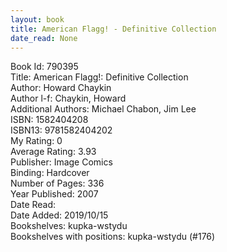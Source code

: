 ```yaml
---
layout: book
title: American Flagg! - Definitive Collection
date_read: None
---
```


Book Id: 790395<br />
Title: American Flagg!: Definitive Collection<br />
Author: Howard Chaykin<br />
Author l-f: Chaykin, Howard<br />
Additional Authors: Michael Chabon, Jim Lee<br />
ISBN: 1582404208<br />
ISBN13: 9781582404202<br />
My Rating: 0<br />
Average Rating: 3.93<br />
Publisher: Image Comics<br />
Binding: Hardcover<br />
Number of Pages: 336<br />
Year Published: 2007<br />
Date Read: <br />
Date Added: 2019/10/15<br />
Bookshelves: kupka-wstydu<br />
Bookshelves with positions: kupka-wstydu (#176)<br />

